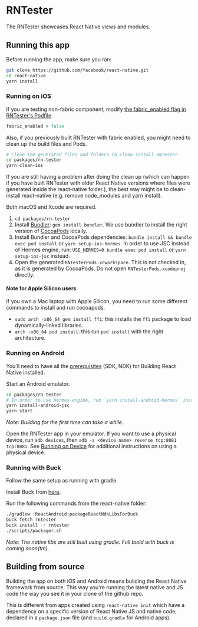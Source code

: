 # RNTester

The RNTester showcases React Native views and modules.

## Running this app

Before running the app, make sure you ran:
```sh
git clone https://github.com/facebook/react-native.git
cd react-native
yarn install
```

### Running on iOS

If you are testing non-fabric component, modify [the fabric_enabled flag in RNTester's Podfile](https://github.com/facebook/react-native/blob/main/packages/rn-tester/Podfile#L24).

```ruby
fabric_enabled = false
```

Also, if you previously built RNTester with fabric enabled, you might need to clean up the build files and Pods.
```sh
# Clean the generated files and folders to clean install RNTester
cd packages/rn-tester
yarn clean-ios
```

If you are still having a problem after doing the clean up (which can happen if you have built RNTester with older React Native versions where files were generated inside the react-native folder.), the best way might be to clean-install react-native (e.g. remove node_modules and yarn install).

Both macOS and Xcode are required.
1. `cd packages/rn-tester`
2. Install [Bundler](https://bundler.io/): `gem install bundler`. We use bundler to install the right version of [CocoaPods](https://cocoapods.org/) locally.
3. Install Bundler and CocoaPods dependencies: `bundle install && bundle exec pod install` or `yarn setup-ios-hermes`. In order to use JSC instead of Hermes engine, run: `USE_HERMES=0 bundle exec pod install` or `yarn setup-ios-jsc` instead.
4. Open the generated `RNTesterPods.xcworkspace`. This is not checked in, as it is generated by CocoaPods. Do not open `RNTesterPods.xcodeproj` directly.

#### Note for Apple Silicon users

If you own a Mac laptop with Apple Silicon, you need to run some different commands to install and run cocoapods.

- `sudo arch -x86_64 gem install ffi`: this installs the `ffi` package to load dynamically-linked libraries.
- `arch -x86_64 pod install`: this run `pod install` with the right architecture.

### Running on Android

You'll need to have all the [prerequisites](https://reactnative.dev/contributing/how-to-build-from-source#prerequisites) (SDK, NDK) for Building React Native installed.

Start an Android emulator.
```sh
cd packages/rn-tester
# In order to use Hermes engine, run `yarn install-android-hermes` instead.
yarn install-android-jsc
yarn start
```

_Note: Building for the first time can take a while._

Open the RNTester app in your emulator.
If you want to use a physical device, run `adb devices`, then `adb -s <device name> reverse tcp:8081 tcp:8081`.
See [Running on Device](https://reactnative.dev/docs/running-on-device) for additional instructions on using a physical device.

### Running with Buck

Follow the same setup as running with gradle.

Install Buck from [here](https://buckbuild.com/setup/install.html).

Run the following commands from the react-native folder:
```sh
./gradlew :ReactAndroid:packageReactNdkLibsForBuck
buck fetch rntester
buck install -r rntester
./scripts/packager.sh
```

_Note: The native libs are still built using gradle. Full build with buck is coming soon(tm)._

## Building from source

Building the app on both iOS and Android means building the React Native framework from source. This way you're running the latest native and JS code the way you see it in your clone of the github repo.

This is different from apps created using `react-native init` which have a dependency on a specific version of React Native JS and native code, declared in a `package.json` file (and `build.gradle` for Android apps).
